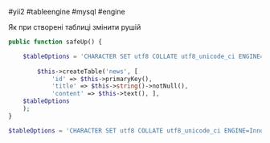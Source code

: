 #yii2 #tableengine #mysql #engine

Як при створені таблиці змінити рушій

~~~php 
public function safeUp() { 

	$tableOptions = 'CHARACTER SET utf8 COLLATE utf8_unicode_ci ENGINE=InnoDB'; 
	
		$this->createTable('news', [ 
			'id' => $this->primaryKey(), 
			'title' => $this->string()->notNull(),
			'content' => $this->text(), ], 
	$tableOptions
	); 
}
~~~


~~~php 
$tableOptions = 'CHARACTER SET utf8 COLLATE utf8_unicode_ci ENGINE=InnoDB';
~~~